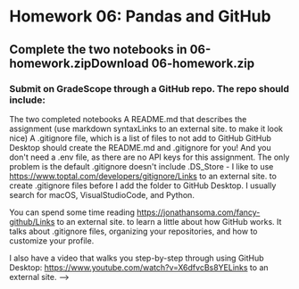 # Homework 06: Pandas and GitHub  

## Complete the two notebooks in 06-homework.zipDownload 06-homework.zip

### Submit on GradeScope through a GitHub repo. The repo should include:

The two completed notebooks
A README.md that describes the assignment (use markdown syntaxLinks to an external site. to make it look nice)
A .gitignore file, which is a list of files to not add to GitHub
GitHub Desktop should create the README.md and .gitignore for you! And you don't need a .env file, as there are no API keys for this assignment. The only problem is the default .gitignore doesn't include .DS_Store - I like to use https://www.toptal.com/developers/gitignore/Links to an external site. to create .gitignore files before I add the folder to GitHub Desktop. I usually search for macOS, VisualStudioCode, and Python.

You can spend some time reading https://jonathansoma.com/fancy-github/Links to an external site. to learn a little about how GitHub works. It talks about .gitignore files, organizing your repositories, and how to customize your profile.

I also have a video that walks you step-by-step through using GitHub Desktop:
https://www.youtube.com/watch?v=X6dfvcBs8YELinks to an external site. -->